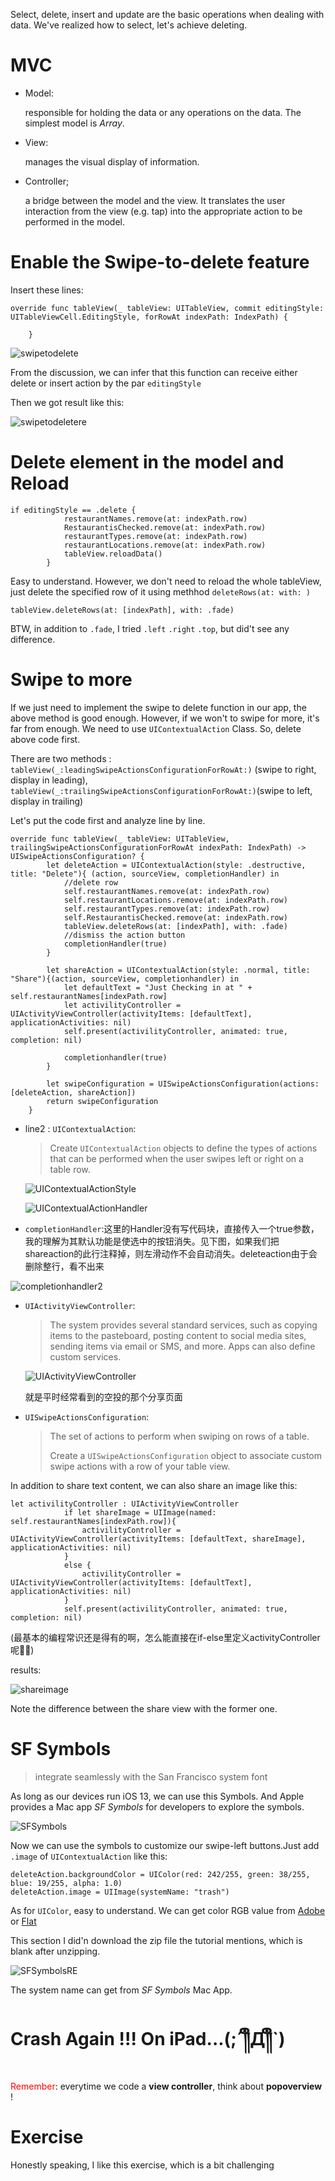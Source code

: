 Select, delete, insert and update are the basic operations when dealing with data. We've realized how to select, let's achieve deleting.

# MVC

* Model:

  responsible for holding the data or any operations on the data. The simplest model is *Array*.

* View:

  manages the visual display of information.

* Controller;

  a bridge between the model and the view. It translates the user interaction from the view (e.g. tap) into the appropriate action to be performed in the model.


# Enable the Swipe-to-delete feature

Insert these lines:

```sw
override func tableView(_ tableView: UITableView, commit editingStyle: UITableViewCell.EditingStyle, forRowAt indexPath: IndexPath) {
        
    }
```

![swipetodelete](graph/swipetodelete.png)

From the discussion, we can infer that this function can receive either delete or insert action by the par `editingStyle`

Then we got result like this:

![swipetodeletere](graph/swipetodeletere.png)

# Delete element in the model and Reload

```sw
if editingStyle == .delete {
            restaurantNames.remove(at: indexPath.row)
            RestaurantisChecked.remove(at: indexPath.row)
            restaurantTypes.remove(at: indexPath.row)
            restaurantLocations.remove(at: indexPath.row)
            tableView.reloadData()
        }
```

Easy to understand. However, we don't need to reload the whole tableView, just delete the specified row of it using methhod `deleteRows(at: with: )`

```
tableView.deleteRows(at: [indexPath], with: .fade)
```

BTW, in addition to `.fade`, I tried `.left` `.right` `.top`, but did't see any difference.

# Swipe to more

If we just need to implement the swipe to delete function in our app, the above method is good enough. However, if we won't to swipe for more, it's far from enough. We need to use `UIContextualAction` Class. So, delete above code first. 

There are two methods : `tableView(_:leadingSwipeActionsConfigurationForRowAt:)` (swipe to right, display in leading),  `tableView(_:trailingSwipeActionsConfigurationForRowAt:)`(swipe to left, display in trailing)

Let's put the code first and analyze line by line.

```
override func tableView(_ tableView: UITableView, trailingSwipeActionsConfigurationForRowAt indexPath: IndexPath) -> UISwipeActionsConfiguration? {
        let deleteAction = UIContextualAction(style: .destructive, title: "Delete"){ (action, sourceView, completionHandler) in
            //delete row
            self.restaurantNames.remove(at: indexPath.row)
            self.restaurantLocations.remove(at: indexPath.row)
            self.restaurantTypes.remove(at: indexPath.row)
            self.RestaurantisChecked.remove(at: indexPath.row)
            tableView.deleteRows(at: [indexPath], with: .fade)
            //dismiss the action button
            completionHandler(true)
        }
        
        let shareAction = UIContextualAction(style: .normal, title: "Share"){(action, sourceView, completionhandler) in
            let defaultText = "Just Checking in at " + self.restaurantNames[indexPath.row]
            let activilityController = UIActivityViewController(activityItems: [defaultText], applicationActivities: nil)
            self.present(activilityController, animated: true, completion: nil)
            
            completionhandler(true)
        }
        
        let swipeConfiguration = UISwipeActionsConfiguration(actions: [deleteAction, shareAction])
        return swipeConfiguration
    }
```

* line2 : `UIContextualAction`:

  > Create `UIContextualAction` objects to define the types of actions that can be performed when the user swipes left or right on a table row. 

  ![UIContextualActionStyle](graph/UIContextualActionStyle.png)

  ![UIContextualActionHandler](graph/UIContextualActionHandler.png)

* `completionHandler`:这里的Handler没有写代码块，直接传入一个true参数，我的理解为其默认功能是使选中的按钮消失。见下图，如果我们把shareaction的此行注释掉，则左滑动作不会自动消失。deleteaction由于会删除整行，看不出来

<img src="graph/completionhandler.jpg" alt="completionhandler2"  />

* `UIActivityViewController`:

  > The system provides several standard services, such as copying items to the pasteboard, posting content to social media sites, sending items via email or SMS, and more. Apps can also define custom services.

  ![UIActivityViewController](graph/UIActivityViewController.png)

  就是平时经常看到的空投的那个分享页面

* `UISwipeActionsConfiguration`:

  > The set of actions to perform when swiping on rows of a table.
  >
  > Create a `UISwipeActionsConfiguration` object to associate custom swipe actions with a row of your table view. 

In addition to share text content, we can also share an image like this:

```sw
let activilityController : UIActivityViewController
            if let shareImage = UIImage(named: self.restaurantNames[indexPath.row]){
                activilityController = UIActivityViewController(activityItems: [defaultText, shareImage], applicationActivities: nil)
            }
            else {
                activilityController = UIActivityViewController(activityItems: [defaultText], applicationActivities: nil)
            }
            self.present(activilityController, animated: true, completion: nil)
```

(最基本的编程常识还是得有的啊，怎么能直接在if-else里定义activityController呢🤦‍♂️)

results:

<img src="graph/shareimage.jpg" alt="shareimage"  />

Note the difference between the share view with the former one.

# SF Symbols

>  integrate seamlessly with the San Francisco system font

As long as our devices run iOS 13, we can use this Symbols. And Apple provides a Mac app *SF Symbols* for developers to explore the symbols.

![SFSymbols](graph/SFSymbols.png)

Now we can use the symbols to customize our swipe-left buttons.Just add `.image` of `UIContextualAction` like this:

```sw
deleteAction.backgroundColor = UIColor(red: 242/255, green: 38/255, blue: 19/255, alpha: 1.0)
deleteAction.image = UIImage(systemName: "trash")
```

As for `UIColor`, easy to understand. We can get color RGB value from [Adobe](https://color.adobe.com/zh/create/color-wheel) or [Flat](https://www.flatuicolorpicker.com/orange-rgb-color-model/)

This section I did'n download the zip file the tutorial mentions, which is blank after unzipping.

![SFSymbolsRE](graph/SFSymbolsRE.png)

The system name can get from *SF Symbols* Mac App.

# Crash Again !!! On iPad...(;´༎ຶД༎ຶ`)

<font color = "red">Remember</font>: everytime we code a **view controller**, think about **popoverview** !

# Exercise

Honestly speaking, I like this exercise, which is a bit challenging